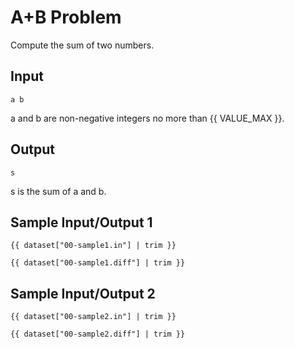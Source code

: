 # A+B Problem

Compute the sum of two numbers.

## Input

```
a b
```

a and b are non-negative integers no more than {{ VALUE_MAX }}.

## Output

```
s
```

s is the sum of a and b.

## Sample Input/Output 1

```
{{ dataset["00-sample1.in"] | trim }}
```

```
{{ dataset["00-sample1.diff"] | trim }}
```

## Sample Input/Output 2

```
{{ dataset["00-sample2.in"] | trim }}
```

```
{{ dataset["00-sample2.diff"] | trim }}
```
